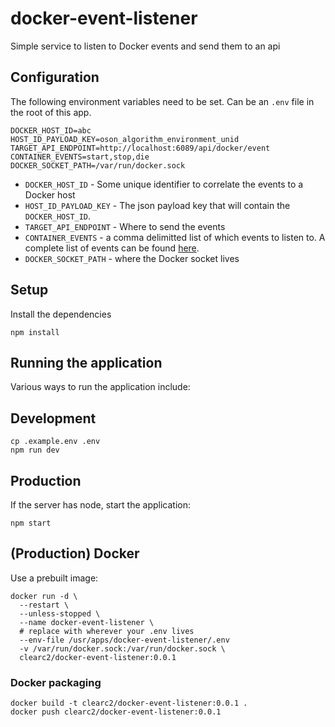 # docker-event-listener

Simple service to listen to Docker events and send them to an api

## Configuration
The following environment variables need to be set. Can be an `.env` file in the root of this app.

```env
DOCKER_HOST_ID=abc
HOST_ID_PAYLOAD_KEY=oson_algorithm_environment_unid
TARGET_API_ENDPOINT=http://localhost:6089/api/docker/event
CONTAINER_EVENTS=start,stop,die
DOCKER_SOCKET_PATH=/var/run/docker.sock
```

- `DOCKER_HOST_ID` - Some unique identifier to correlate the events to a Docker host
- `HOST_ID_PAYLOAD_KEY` - The json payload key that will contain the `DOCKER_HOST_ID`.
- `TARGET_API_ENDPOINT` - Where to send the events
- `CONTAINER_EVENTS` - a comma delimitted list of which events to listen to. A complete list of events can be found [here](https://docs.docker.com/reference/cli/docker/system/events/#containers).
- `DOCKER_SOCKET_PATH` - where the Docker socket lives

## Setup
Install the dependencies

```shell
npm install
```

## Running the application
Various ways to run the application include:

## Development

```shell
cp .example.env .env
npm run dev
```

## Production
If the server has node, start the application:

```shell
npm start
```

## (Production) Docker
Use a prebuilt image:

```shell
docker run -d \
  --restart \
  --unless-stopped \
  --name docker-event-listener \
  # replace with wherever your .env lives
  --env-file /usr/apps/docker-event-listener/.env
  -v /var/run/docker.sock:/var/run/docker.sock \
  clearc2/docker-event-listener:0.0.1
```

### Docker packaging
```shell
docker build -t clearc2/docker-event-listener:0.0.1 .
docker push clearc2/docker-event-listener:0.0.1
```
